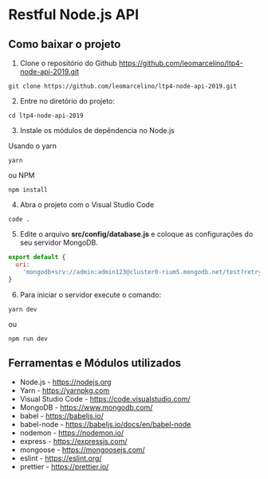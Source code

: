 # Restful Node.js API

## Como baixar o projeto

1. Clone o repositório do Github https://github.com/leomarcelino/ltp4-node-api-2019.git

```
git clone https://github.com/leomarcelino/ltp4-node-api-2019.git
```

2. Entre no diretório do projeto:

```
cd ltp4-node-api-2019
```

3. Instale os módulos de depêndencia no Node.js

Usando o yarn

```
yarn
```

ou NPM

```
npm install
```

4. Abra o projeto com o Visual Studio Code

```
code .
```

5. Edite o arquivo **src/config/database.js** e coloque as configurações do seu servidor MongoDB.

```javascript
export default {
  uri:
    'mongodb+srv://admin:admin123@cluster0-rium5.mongodb.net/test?retryWrites=true&w=majority',
}
```

6. Para iniciar o servidor execute o comando:

```
yarn dev
```

ou

```
npm run dev
```

## Ferramentas e Módulos utilizados

- Node.js - https://nodejs.org
- Yarn - https://yarnpkg.com
- Visual Studio Code - https://code.visualstudio.com/
- MongoDB - https://www.mongodb.com/
- babel - https://babeljs.io/
- babel-node - https://babeljs.io/docs/en/babel-node
- nodemon - https://nodemon.io/
- express - https://expressjs.com/
- mongoose - https://mongoosejs.com/
- eslint - https://eslint.org/
- prettier - https://prettier.io/
